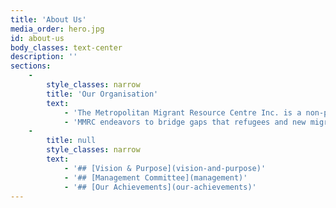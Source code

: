 ```yaml
---
title: 'About Us'
media_order: hero.jpg
id: about-us
body_classes: text-center
description: ''
sections:
    -
        style_classes: narrow
        title: 'Our Organisation'
        text:
            - 'The Metropolitan Migrant Resource Centre Inc. is a non-profit community organisation based in Mirrabooka which provides services across the metropolitan area. We receive funding from a range of state and commonwealth government agencies and our management committee is drawn from Centre members and the CaLD communities who we serve.'
            - 'MMRC endeavors to bridge gaps that refugees and new migrants encounter during their settlement in Australia.  With a dedicated team, from a variety of ethnic backgrounds, we support our clients as they face a variety of settlement challenges and work with them to create a sense of community and acceptance.'
    -
        title: null
        style_classes: narrow
        text:
            - '## [Vision & Purpose](vision-and-purpose)'
            - '## [Management Committee](management)'
            - '## [Our Achievements](our-achievements)'
---
```


